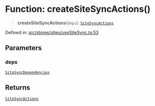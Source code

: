 # Function: createSiteSyncActions()

> **createSiteSyncActions**(`deps`): [`SiteSyncActions`](../interfaces/SiteSyncActions.md)

Defined in: [src/stores/sites/useSiteSync.ts:53](https://github.com/Nick2bad4u/Uptime-Watcher/blob/2a45eeb1723f8f7089001af2c92aa07d82dfe7e4/src/stores/sites/useSiteSync.ts#L53)

## Parameters

### deps

[`SiteSyncDependencies`](../interfaces/SiteSyncDependencies.md)

## Returns

[`SiteSyncActions`](../interfaces/SiteSyncActions.md)
